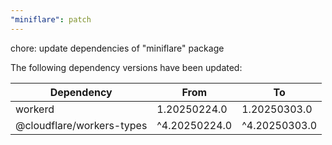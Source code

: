 ```yaml
---
"miniflare": patch
---
```


chore: update dependencies of "miniflare" package

The following dependency versions have been updated:

| Dependency                | From          | To            |
| ------------------------- | ------------- | ------------- |
| workerd                   | 1.20250224.0  | 1.20250303.0  |
| @cloudflare/workers-types | ^4.20250224.0 | ^4.20250303.0 |
